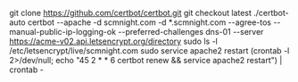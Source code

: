 git clone https://github.com/certbot/certbot.git
git checkout latest
./certbot-auto certbot --apache -d scmnight.com -d *.scmnight.com --agree-tos --manual-public-ip-logging-ok --preferred-challenges dns-01 --server https://acme-v02.api.letsencrypt.org/directory
sudo ls -l /etc/letsencrypt/live/scmnight.com
sudo service apache2 restart
(crontab -l 2>/dev/null; echo "45 2 * * 6  certbot renew && service apache2 restart") | crontab -